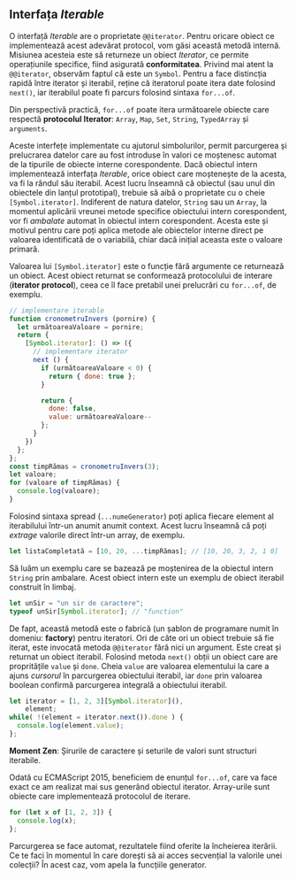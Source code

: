 ## Interfața *Iterable*

O interfață *Iterable* are o proprietate `@@iterator`. Pentru oricare obiect ce implementează acest adevărat protocol, vom găsi această metodă internă. Misiunea acesteia este să returneze un obiect *Iterator*, ce permite operațiunile specifice, fiind asigurată **conformitatea**. Privind mai atent la `@@iterator`, observăm faptul că este un `Symbol`. Pentru a face distincția rapidă între iterator și iterabil, reține că iteratorul poate itera date folosind `next()`, iar iterabilul poate fi parcurs folosind sintaxa `for...of`.

Din perspectivă practică, `for...of` poate itera următoarele obiecte care respectă **protocolul Iterator**: `Array`, `Map`, `Set`, `String`, `TypedArray` și `arguments`.

Aceste interfețe implementate cu ajutorul simbolurilor, permit parcurgerea și prelucrarea datelor care au fost introduse în valori ce moștenesc automat de la tipurile de obiecte interne corespondente. Dacă obiectul intern implementează interfața *Iterable*, orice obiect care moștenește de la acesta, va fi la rândul său iterabil. Acest lucru înseamnă că obiectul (sau unul din obiectele din lanțul prototipal), trebuie să aibă o proprietate cu o cheie `[Symbol.iterator]`. Indiferent de natura datelor, `String` sau un `Array`, la momentul aplicării vreunei metode specifice obiectului intern corespondent, vor fi *ambalate* automat în obiectul intern corespondent. Acesta este și motivul pentru care poți aplica metode ale obiectelor interne direct pe valoarea identificată de o variabilă, chiar dacă inițial aceasta este o valoare primară.

Valoarea lui `[Symbol.iterator]` este o funcție fără argumente ce returnează un obiect. Acest obiect returnat se conformează protocolului de interare (**iterator protocol**), ceea ce îl face pretabil unei prelucrări cu `for...of`, de exemplu.

```javascript
// implementare iterable
function cronometruInvers (pornire) {
  let următoareaValoare = pornire;
  return {
    [Symbol.iterator]: () => ({
      // implementare iterator
      next () {
        if (următoareaValoare < 0) {
          return { done: true };
        }

        return {
          done: false,
          value: următoareaValoare--
        };
      }
    })
  };
};
const timpRămas = cronometruInvers(3);
let valoare;
for (valoare of timpRămas) {
  console.log(valoare);
}
```

Folosind sintaxa spread (`...numeGenerator`) poți aplica fiecare element al iterabilului într-un anumit anumit context. Acest lucru înseamnă că poți *extrage* valorile direct într-un array, de exemplu.

```javascript
let listaCompletată = [10, 20, ...timpRămas]; // [10, 20, 3, 2, 1 0]
```

Să luăm un exemplu care se bazează pe moștenirea de la obiectul intern `String` prin ambalare. Acest obiect intern este un exemplu de obiect iterabil construit în limbaj.

```javascript
let unSir = "un sir de caractere";
typeof unSir[Symbol.iterator]; // "function"
```

De fapt, această metodă este o fabrică (un șablon de programare numit în domeniu: **factory**) pentru iteratori. Ori de câte ori un obiect trebuie să fie iterat, este invocată metoda `@@iterator` fără nici un argument. Este creat și returnat un obiect iterabil. Folosind metoda `next()` obții un obiect care are propritățile `value` și `done`. Cheia `value` are valoarea elementului la care a ajuns *cursorul* în parcurgerea obiectului iterabil, iar `done` prin valoarea boolean confirmă parcurgerea integrală a obiectului iterabil.

```javascript
let iterator = [1, 2, 3][Symbol.iterator](),
    element;
while( !(element = iterator.next()).done ) {
  console.log(element.value);
};
```

**Moment Zen**: Șirurile de caractere și seturile de valori sunt structuri iterabile.

Odată cu ECMAScript 2015, beneficiem de enunțul `for...of`, care va face exact ce am realizat mai sus generând obiectul iterator. Array-urile sunt obiecte care implementează protocolul de iterare.

```javascript
for (let x of [1, 2, 3]) {
  console.log(x);
};
```

Parcurgerea se face automat, rezultatele fiind oferite la încheierea iterării. Ce te faci în momentul în care dorești să ai acces secvențial la valorile unei colecții? În acest caz, vom apela la funcțiile generator.
